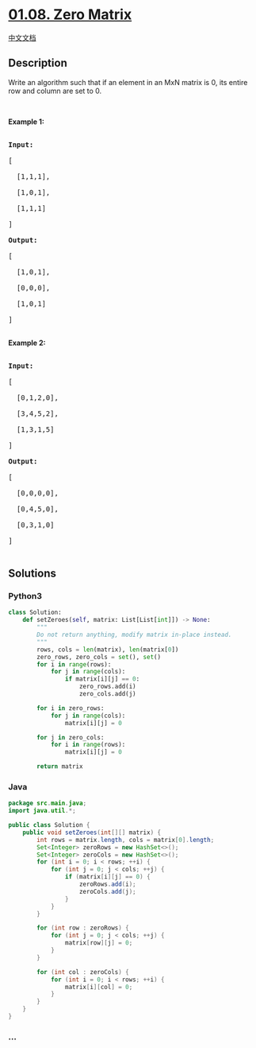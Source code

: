 # [01.08. Zero Matrix](https://leetcode-cn.com/problems/zero-matrix-lcci)

[中文文档](/lcci/01.08.Zero%20Matrix/README.md)

## Description

<p>Write an algorithm such that if an element in an MxN matrix is 0, its entire row and column are set to 0.</p>

<p>&nbsp;</p>

<p><strong>Example 1: </strong></p>

<pre>

<strong>Input: </strong>

[

  [1,1,1],

  [1,0,1],

  [1,1,1]

]

<strong>Output: </strong>

[

  [1,0,1],

  [0,0,0],

  [1,0,1]

]

</pre>

<p><strong>Example 2: </strong></p>

<pre>

<strong>Input: </strong>

[

  [0,1,2,0],

  [3,4,5,2],

  [1,3,1,5]

]

<strong>Output: </strong>

[

  [0,0,0,0],

  [0,4,5,0],

  [0,3,1,0]

]

</pre>

## Solutions

<!-- tabs:start -->

### **Python3**

```python
class Solution:
    def setZeroes(self, matrix: List[List[int]]) -> None:
        """
        Do not return anything, modify matrix in-place instead.
        """
        rows, cols = len(matrix), len(matrix[0])
        zero_rows, zero_cols = set(), set()
        for i in range(rows):
            for j in range(cols):
                if matrix[i][j] == 0:
                    zero_rows.add(i)
                    zero_cols.add(j)

        for i in zero_rows:
            for j in range(cols):
                matrix[i][j] = 0

        for j in zero_cols:
            for i in range(rows):
                matrix[i][j] = 0

        return matrix

```

### **Java**

```java
package src.main.java;
import java.util.*;

public class Solution {
    public void setZeroes(int[][] matrix) {
        int rows = matrix.length, cols = matrix[0].length;
        Set<Integer> zeroRows = new HashSet<>();
        Set<Integer> zeroCols = new HashSet<>();
        for (int i = 0; i < rows; ++i) {
            for (int j = 0; j < cols; ++j) {
                if (matrix[i][j] == 0) {
                    zeroRows.add(i);
                    zeroCols.add(j);
                }
            }
        }

        for (int row : zeroRows) {
            for (int j = 0; j < cols; ++j) {
                matrix[row][j] = 0;
            }
        }

        for (int col : zeroCols) {
            for (int i = 0; i < rows; ++i) {
                matrix[i][col] = 0;
            }
        }
    }
}
```

### **...**

```

```

<!-- tabs:end -->
